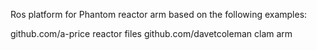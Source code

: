 Ros platform for Phantom reactor arm based on the following examples:

github.com/a-price      reactor files
github.com/davetcoleman clam arm

